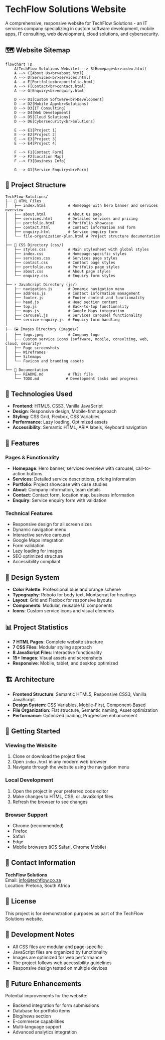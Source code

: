# TechFlow Solutions Website

A comprehensive, responsive website for TechFlow Solutions - an IT services company specializing in custom software development, mobile apps, IT consulting, web development, cloud solutions, and cybersecurity.

## 🗺️ Website Sitemap

```mermaid
flowchart TD
    A[TechFlow Solutions Website] --> B[Homepage<br>index.html]
    A --> C[About Us<br>about.html]
    A --> D[Services<br>services.html]
    A --> E[Portfolio<br>portfolio.html]
    A --> F[Contact<br>contact.html]
    A --> G[Enquiry<br>enquiry.html]
    
    D --> D1[Custom Software<br>Development]
    D --> D2[Mobile App<br>Solutions]
    D --> D3[IT Consulting]
    D --> D4[Web Development]
    D --> D5[Cloud Solutions]
    D --> D6[Cybersecurity<br>Solutions]
    
    E --> E1[Project 1]
    E --> E2[Project 2]
    E --> E3[Project 3]
    E --> E4[Project 4]
    
    F --> F1[Contact Form]
    F --> F2[Location Map]
    F --> F3[Business Info]
    
    G --> G1[Service Enquiry<br>Form]
```

## 📁 Project Structure

```
TechFlow-Solutions/
├── 📄 HTML Files
│   ├── index.html          # Homepage with hero banner and services overview
│   ├── about.html          # About Us page
│   ├── services.html       # Detailed services and pricing
│   ├── portfolio.html      # Portfolio showcase
│   ├── contact.html        # Contact information and form
│   ├── enquiry.html        # Service enquiry form
│   └── file-organization-plan.html # Project structure documentation
│
├── 🎨 CSS Directory (css/)
│   ├── styles.css          # Main stylesheet with global styles
│   ├── index.css           # Homepage-specific styles
│   ├── services.css        # Services page styles
│   ├── contact.css         # Contact page styles
│   ├── portfolio.css       # Portfolio page styles
│   ├── about.css           # About page styles
│   └── enquiry.css         # Enquiry form styles
│
├── ⚡ JavaScript Directory (js/)
│   ├── navigation.js       # Dynamic navigation menu
│   ├── address.js          # Contact information management
│   ├── footer.js           # Footer content and functionality
│   ├── head.js             # Head section content
│   ├── top.js              # Back-to-top functionality
│   ├── maps.js             # Google Maps integration
│   ├── carousel.js         # Services carousel functionality
│   └── service-enquiry.js  # Enquiry form handling
│
├── 🖼️ Images Directory (images/)
│   ├── logo.jpeg           # Company logo
│   ├── Custom service icons (software, mobile, consulting, web, cloud, security)
│   ├── Page screenshots
│   ├── Wireframes
│   ├── Sitemaps
│   └── Favicon and branding assets
│
└── 📄 Documentation
    ├── README.md           # This file
    └── TODO.md            # Development tasks and progress
```

## 🚀 Technologies Used

- **Frontend**: HTML5, CSS3, Vanilla JavaScript
- **Design**: Responsive design, Mobile-first approach
- **Styling**: CSS Grid, Flexbox, CSS Variables
- **Performance**: Lazy loading, Optimized assets
- **Accessibility**: Semantic HTML, ARIA labels, Keyboard navigation

## 🌟 Features

### Pages & Functionality
- **Homepage**: Hero banner, services overview with carousel, call-to-action buttons
- **Services**: Detailed service descriptions, pricing information
- **Portfolio**: Project showcase with case studies
- **About**: Company information, team details
- **Contact**: Contact form, location map, business information
- **Enquiry**: Service enquiry form with validation

### Technical Features
- Responsive design for all screen sizes
- Dynamic navigation menu
- Interactive service carousel
- Google Maps integration
- Form validation
- Lazy loading for images
- SEO optimized structure
- Accessibility compliant

## 🎨 Design System

- **Color Palette**: Professional blue and orange scheme
- **Typography**: Roboto for body text, Montserrat for headings
- **Layout**: Grid and Flexbox for responsive layouts
- **Components**: Modular, reusable UI components
- **Icons**: Custom service icons and visual elements

## 📊 Project Statistics

- **7 HTML Pages**: Complete website structure
- **7 CSS Files**: Modular styling approach
- **8 JavaScript Files**: Interactive functionality
- **15+ Images**: Visual assets and screenshots
- **Responsive**: Mobile, tablet, and desktop optimized

## 🏗️ Architecture

- **Frontend Structure**: Semantic HTML5, Responsive CSS3, Vanilla JavaScript
- **Design System**: CSS Variables, Mobile-First, Component-Based
- **File Organization**: Flat structure, Semantic naming, Asset optimization
- **Performance**: Optimized loading, Progressive enhancement

## 🚀 Getting Started

### Viewing the Website
1. Clone or download the project files
2. Open `index.html` in any modern web browser
3. Navigate through the website using the navigation menu

### Local Development
1. Open the project in your preferred code editor
2. Make changes to HTML, CSS, or JavaScript files
3. Refresh the browser to see changes

### Browser Support
- Chrome (recommended)
- Firefox
- Safari
- Edge
- Mobile browsers (iOS Safari, Chrome Mobile)

## 📧 Contact Information

**TechFlow Solutions**  
Email: info@techflow.co.za  
Location: Pretoria, South Africa

## 📝 License

This project is for demonstration purposes as part of the TechFlow Solutions website.

## 🔧 Development Notes

- All CSS files are modular and page-specific
- JavaScript files are organized by functionality
- Images are optimized for web performance
- The project follows web accessibility guidelines
- Responsive design tested on multiple devices

## 🎯 Future Enhancements

Potential improvements for the website:
- Backend integration for form submissions
- Database for portfolio items
- Blog/news section
- E-commerce capabilities
- Multi-language support
- Advanced analytics integration
